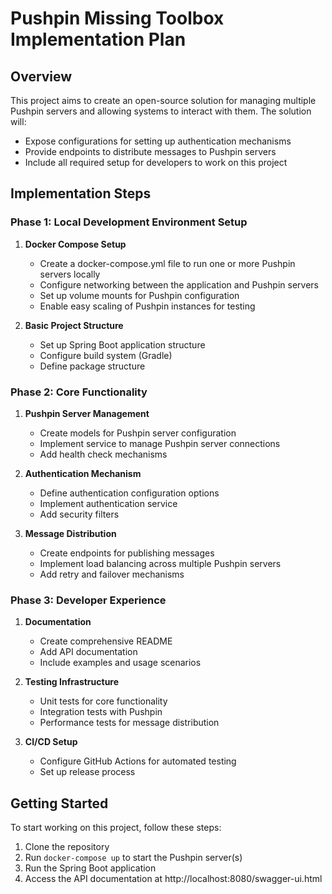 # Pushpin Missing Toolbox Implementation Plan

## Overview
This project aims to create an open-source solution for managing multiple Pushpin servers and allowing systems to interact with them. The solution will:
- Expose configurations for setting up authentication mechanisms
- Provide endpoints to distribute messages to Pushpin servers
- Include all required setup for developers to work on this project

## Implementation Steps

### Phase 1: Local Development Environment Setup
1. **Docker Compose Setup**
   - Create a docker-compose.yml file to run one or more Pushpin servers locally
   - Configure networking between the application and Pushpin servers
   - Set up volume mounts for Pushpin configuration
   - Enable easy scaling of Pushpin instances for testing

2. **Basic Project Structure**
   - Set up Spring Boot application structure
   - Configure build system (Gradle)
   - Define package structure

### Phase 2: Core Functionality
1. **Pushpin Server Management**
   - Create models for Pushpin server configuration
   - Implement service to manage Pushpin server connections
   - Add health check mechanisms

2. **Authentication Mechanism**
   - Define authentication configuration options
   - Implement authentication service
   - Add security filters

3. **Message Distribution**
   - Create endpoints for publishing messages
   - Implement load balancing across multiple Pushpin servers
   - Add retry and failover mechanisms

### Phase 3: Developer Experience
1. **Documentation**
   - Create comprehensive README
   - Add API documentation
   - Include examples and usage scenarios

2. **Testing Infrastructure**
   - Unit tests for core functionality
   - Integration tests with Pushpin
   - Performance tests for message distribution

3. **CI/CD Setup**
   - Configure GitHub Actions for automated testing
   - Set up release process

## Getting Started
To start working on this project, follow these steps:

1. Clone the repository
2. Run `docker-compose up` to start the Pushpin server(s)
3. Run the Spring Boot application
4. Access the API documentation at http://localhost:8080/swagger-ui.html